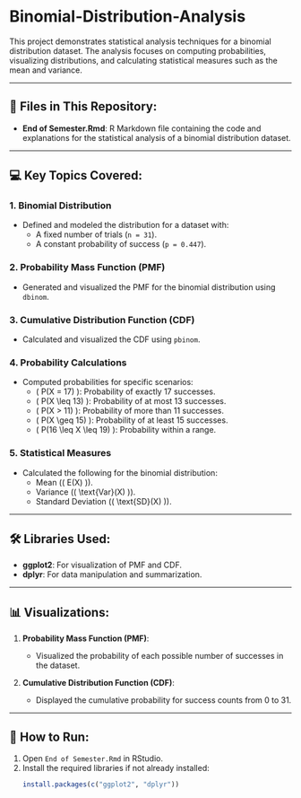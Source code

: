 # Binomial-Distribution-Analysis

This project demonstrates statistical analysis techniques for a binomial distribution dataset. The analysis focuses on computing probabilities, visualizing distributions, and calculating statistical measures such as the mean and variance.

---

## 📂 Files in This Repository:
- **End of Semester.Rmd**: R Markdown file containing the code and explanations for the statistical analysis of a binomial distribution dataset.

---

## 💻 Key Topics Covered:
### 1. **Binomial Distribution**
- Defined and modeled the distribution for a dataset with:
  - A fixed number of trials (`n = 31`).
  - A constant probability of success (`p = 0.447`).

### 2. **Probability Mass Function (PMF)**
- Generated and visualized the PMF for the binomial distribution using `dbinom`.

### 3. **Cumulative Distribution Function (CDF)**
- Calculated and visualized the CDF using `pbinom`.

### 4. **Probability Calculations**
- Computed probabilities for specific scenarios:
  - \( P(X = 17) \): Probability of exactly 17 successes.
  - \( P(X \leq 13) \): Probability of at most 13 successes.
  - \( P(X > 11) \): Probability of more than 11 successes.
  - \( P(X \geq 15) \): Probability of at least 15 successes.
  - \( P(16 \leq X \leq 19) \): Probability within a range.

### 5. **Statistical Measures**
- Calculated the following for the binomial distribution:
  - Mean (\( E(X) \)).
  - Variance (\( \text{Var}(X) \)).
  - Standard Deviation (\( \text{SD}(X) \)).

---

## 🛠️ Libraries Used:
- **ggplot2**: For visualization of PMF and CDF.
- **dplyr**: For data manipulation and summarization.

---

## 📊 Visualizations:
1. **Probability Mass Function (PMF)**:
   - Visualized the probability of each possible number of successes in the dataset.

2. **Cumulative Distribution Function (CDF)**:
   - Displayed the cumulative probability for success counts from 0 to 31.

---

## 🚀 How to Run:
1. Open `End of Semester.Rmd` in RStudio.
2. Install the required libraries if not already installed:
   ```R
   install.packages(c("ggplot2", "dplyr"))
